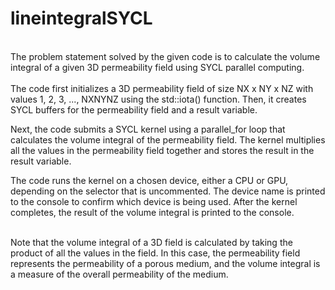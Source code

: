 # lineintegralSYCL
<br>The problem statement solved by the given code is to calculate the volume integral of a given 3D permeability field using SYCL parallel computing.</br>
<br>The code first initializes a 3D permeability field of size NX x NY x NZ with values 1, 2, 3, ..., NXNYNZ using the std::iota() function. Then, it creates SYCL buffers for the permeability field and a result variable.

Next, the code submits a SYCL kernel using a parallel_for loop that calculates the volume integral of the permeability field. The kernel multiplies all the values in the permeability field together and stores the result in the result variable.

The code runs the kernel on a chosen device, either a CPU or GPU, depending on the selector that is uncommented. The device name is printed to the console to confirm which device is being used. After the kernel completes, the result of the volume integral is printed to the console.</br>

<br>Note that the volume integral of a 3D field is calculated by taking the product of all the values in the field. In this case, the permeability field represents the permeability of a porous medium, and the volume integral is a measure of the overall permeability of the medium.</br>
